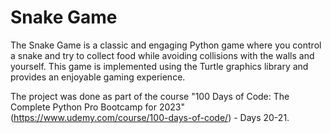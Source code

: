 <h1>Snake Game</h1>

The Snake Game is a classic and engaging Python game where you control a snake and try to collect food while avoiding collisions with the walls and yourself. This game is implemented using the Turtle graphics library and provides an enjoyable gaming experience.

The project was done as part of the course "100 Days of Code: The Complete Python Pro Bootcamp for 2023" (https://www.udemy.com/course/100-days-of-code/) - Days 20-21.